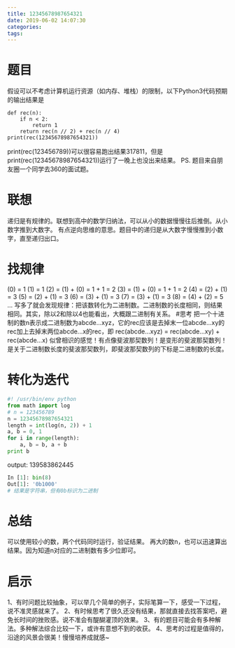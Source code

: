 ```yaml
---
title: 12345678987654321
date: 2019-06-02 14:07:30
categories:
tags:
---
```

# 题目
假设可以不考虑计算机运行资源（如内存、堆栈）的限制，以下Python3代码预期的输出结果是
```python3
def rec(n):
    if n < 2:
        return 1
    return rec(n // 2) + rec(n // 4)
print(rec(12345678987654321))
```
print(rec(123456789))可以很容易跑出结果317811，但是print(rec(12345678987654321))运行了一晚上也没出来结果。
PS. 题目来自朋友圈一个同学去360的面试题。
# 联想
递归是有规律的。联想到高中的数学归纳法，可以从小的数据慢慢往后推倒。从小数字推到大数字。
有点逆向思维的意思。题目中的递归是从大数字慢慢推到小数字，直至递归出口。
# 找规律
(0) = 1
(1) = 1
(2) = (1) + (0) = 1 + 1 = 2
(3) = (1) + (0) = 1 + 1 = 2
(4) = (2) + (1) = 3
(5) = (2) + (1) = 3
(6) = (3) + (1) = 3
(7) = (3) + (1) = 3
(8) = (4) + (2) = 5
...
写多了就会发现规律：把该数转化为二进制数。二进制数的长度相同，则结果相同。其实，除以2和除以4也能看出，大概跟二进制有关系。
#思考
把一个十进制的数n表示成二进制数为abcde...xyz，它的rec应该是去掉末一位abcde...xy的rec加上去掉末两位abcde...x的rec，即
rec(abcde...xyz) = rec(abcde...xy) + rec(abcde...x)
似曾相识的感觉！有点像斐波那契数列！是变形的斐波那契数列！是关于二进制数长度的斐波那契数列，即斐波那契数列的下标是二进制数的长度。
# 转化为迭代
```python
#! /usr/bin/env python
from math import log
# n = 123456789
n = 12345678987654321
length = int(log(n, 2)) + 1
a, b = 0, 1
for i in range(length):
    a, b = b, a + b
print b
```
output: 139583862445
```python
In [1]: bin(8)
Out[1]: '0b1000'
# 结果是字符串，但有0b标识为二进制
```
# 总结
可以使用较小的数，两个代码同时运行，验证结果。
再大的数n，也可以迅速算出结果。因为知道n对应的二进制数有多少位即可。
# 启示
1、有时问题比较抽象，可以举几个简单的例子，实际笔算一下，感受一下过程，说不准灵感就来了。
2、有时候思考了很久还没有结果，那就直接去找答案吧，避免长时间的挫败感。说不准会有醍醐灌顶的效果。
3、有的题目可能会有多种解法。多种解法综合比较一下，或许有意想不到的收获。
4、思考的过程是值得的，沿途的风景会很美！慢慢培养成就感~
